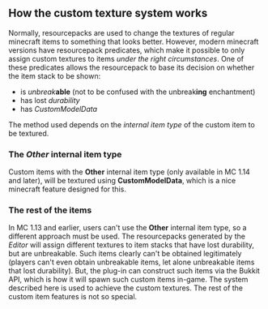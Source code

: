 ## How the custom texture system works
Normally, resourcepacks are used to change the textures of
regular minecraft items to something that looks better.
However, modern minecraft versions have resourcepack
predicates, which make it possible to only assign custom
textures to items *under the right circumstances*.
One of these predicates allows the resourcepack to base its
decision on whether the item stack to be shown:
- is *unbreak***able** (not to be confused with the unbreak**ing** enchantment)
- has lost *durability*
- has *CustomModelData*

The method used depends on the *internal item type* of
the custom item to be textured.

### The *Other* internal item type
Custom items with the **Other** internal item type
(only available in MC 1.14 and later), will be textured
using **CustomModelData**, which is a nice minecraft
feature designed for this.

### The rest of the items
In MC 1.13 and earlier, users can't use the **Other**
internal item type, so a different approach must be used.
The resourcepacks generated by the *Editor* will assign
different textures to item stacks that have lost durability,
but are unbreakable. Such items clearly can't be obtained
legitimately (players can't even obtain unbreakable items,
let alone unbreakable items that lost durability).
But, the plug-in can construct such items via the Bukkit
API, which is how it will spawn such custom items in-game.
The system described here is used to achieve the custom textures.
The rest of the custom item features is not so special.
